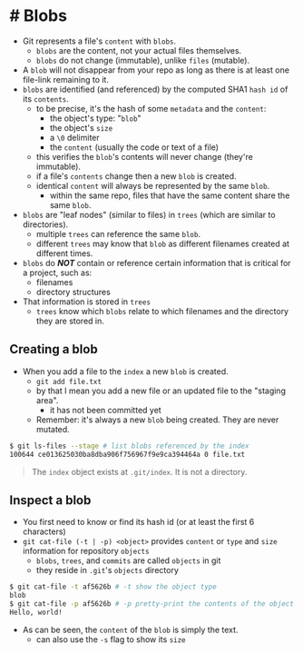 # # Blobs

- Git represents a file's `content` with `blobs`.
  - `blobs` are the content, not your actual files themselves.
  - `blobs` do not change (immutable), unlike `files` (mutable).
- A `blob` will not disappear from your repo as long as there is at least one file-link remaining to it.
- `blobs` are identified (and referenced) by the computed SHA1 `hash id` of its `contents`.
  - to be precise, it's the hash of some `metadata` and the `content`:
    - the object's type: "`blob`"
    - the object's `size`
    - a `\0` delimiter
    - the `content` (usually the code or text of a file)
  - this verifies the `blob`'s contents will never change (they're immutable).
  - if a file's `contents` change then a new `blob` is created.
  - identical `content` will always be represented by the same `blob`.
    - within the same repo, files that have the same content share the same `blob`.
- `blobs` are "leaf nodes" (similar to files) in `trees` (which are similar to directories).
  - multiple `trees` can reference the same `blob`.
  - different `trees` may know that `blob` as different filenames created at different times.
- `blobs` do **_NOT_** contain or reference certain information that is critical for a project, such as:
  - filenames
  - directory structures
- That information is stored in `trees`
  - `trees` know which `blobs` relate to which filenames and the directory they are stored in.

## Creating a blob

- When you add a file to the `index` a new `blob` is created.
  - `git add file.txt`
  - by that I mean you add a new file or an updated file to the "staging area".
    - it has not been committed yet
  - Remember: it's always a new `blob` being created. They are never mutated.

```sh
$ git ls-files --stage # list blobs referenced by the index
100644 ce013625030ba8dba906f756967f9e9ca394464a 0 file.txt
```

> The `index` object exists at `.git/index`. It is not a directory.

## Inspect a blob

- You first need to know or find its hash id (or at least the first 6 characters)
- `git cat-file (-t | -p) <object>` provides `content` or `type` and `size` information for repository `objects`
  - `blobs`, `trees`, and `commits` are called `objects` in git
  - they reside in `.git`'s `objects` directory

```sh
$ git cat-file -t af5626b # -t show the object type
blob
$ git cat-file -p af5626b # -p pretty-print the contents of the object
Hello, world!
```

- As can be seen, the `content` of the `blob` is simply the text.
  - can also use the `-s` flag to show its `size`
